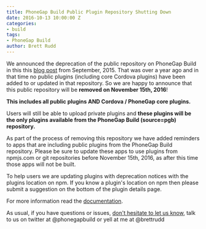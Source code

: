 ```yaml
---
title: PhoneGap Build Public Plugin Repository Shutting Down
date: 2016-10-13 10:00:00 Z
categories:
- build
tags:
- PhoneGap Build
author: Brett Rudd
---
```


We announced the deprecation of the public repository on PhoneGap Build in this this 
[blog post](https://phonegap.com/blog/2015/09/04/public-plugin-deprecation-on-build/) 
from September, 2015. That was over a
year ago and in that time no public plugins (including core Cordova plugins) have been added to or updated in that
repository. So we are happy to announce that this public repository will be **removed on 
November 15th, 2016**!

**This includes all public plugins AND Cordova / PhoneGap core plugins.**

Users will still be able to upload private plugins and **these plugins will be the only plugins available from the 
PhoneGap Build (source=pgb) repository.**

As part of the process of removing this repository we have added reminders to apps that are including public
plugins from the PhoneGap Build repository.  Please be sure to update these apps to use plugins
from npmjs.com or git repositories before November 15th, 2016, as after this time those apps will not be built.

To help users we are updating plugins with deprecation notices with the plugins location on npm. If you 
know a plugin's location on npm then please submit a suggestion on the bottom of the plugin details page.

For more information read the [documentation](http://docs.phonegap.com/phonegap-build/configuring/plugins/).

As usual, if you have questions or issues, [don't hesitate to let us know](https://forums.adobe.com/community/phonegap/build), talk to us on twitter at @phonegapbuild or yell at me at @brettrudd
